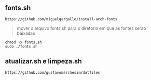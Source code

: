 ## fonts.sh

```shell
https://github.com/miguelgargallo/install-arch-fonts
```

> mover o arquivo fonts.sh para o diretorio em que as fontes serao baixadas

```shell
chmod +x fonts.sh
sudo ./fonts.sh
```

## atualizar.sh e limpeza.sh

```shell
https://github.com/gustavomarchesim/dotfiles
```
